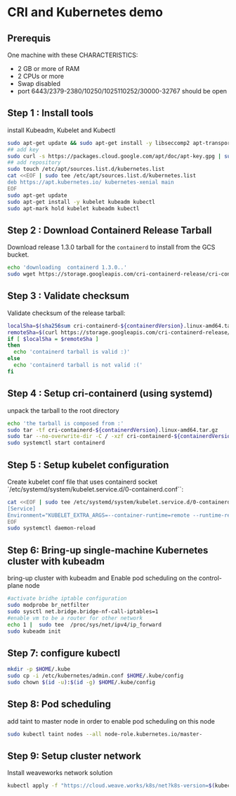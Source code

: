 # CRI and Kubernetes demo

## Prerequis
One machine with these CHARACTERISTICS:
* 2 GB or more of RAM
* 2 CPUs or more
* Swap disabled
* port 6443/2379-2380/10250/1025110252/30000-32767 should be open


## Step 1 : Install tools
install Kubeadm, Kubelet and Kubectl
```bash
sudo apt-get update && sudo apt-get install -y libseccomp2 apt-transport-https curl
## add key
sudo curl -s https://packages.cloud.google.com/apt/doc/apt-key.gpg | sudo apt-key add -
## add repository
sudo touch /etc/apt/sources.list.d/kubernetes.list
cat <<EOF | sudo tee /etc/apt/sources.list.d/kubernetes.list
deb https://apt.kubernetes.io/ kubernetes-xenial main
EOF
sudo apt-get update
sudo apt-get install -y kubelet kubeadm kubectl
sudo apt-mark hold kubelet kubeadm kubectl
```
## Step 2 : Download Containerd Release Tarball
Download release 1.3.0 tarball for the ``containerd`` to install from the GCS bucket.
```bash
echo 'downloading  containerd 1.3.0..'
sudo wget https://storage.googleapis.com/cri-containerd-release/cri-containerd-${containerdVersion}.linux-amd64.tar.gz
```

## Step 3 : Validate checksum
Validate checksum of the release tarball:
```bash
localSha=$(sha256sum cri-containerd-${containerdVersion}.linux-amd64.tar.gz | awk '{ print $1 }')
remoteSha=$(curl https://storage.googleapis.com/cri-containerd-release/cri-containerd-${containerdVersion}.linux-amd64.tar.gz.sha256)
if [ $localSha = $remoteSha ]
then
  echo 'containerd tarball is valid :)'
else
  echo 'containerd tarball is not valid :('
fi
```

## Step 4 : Setup cri-containerd (using systemd)
unpack the tarball to the root directory
```bash
echo 'the tarball is composed from :'
sudo tar -tf cri-containerd-${containerdVersion}.linux-amd64.tar.gz
sudo tar --no-overwrite-dir -C / -xzf cri-containerd-${containerdVersion}.linux-amd64.tar.gz
sudo systemctl start containerd
```

## Step 5 : Setup kubelet configuration
Create kubelet conf file that uses containerd socket `/etc/systemd/system/kubelet.service.d/0-containerd.conf``:
```bash
cat <<EOF | sudo tee /etc/systemd/system/kubelet.service.d/0-containerd.conf
[Service]
Environment="KUBELET_EXTRA_ARGS=--container-runtime=remote --runtime-request-timeout=15m --container-runtime-endpoint=unix:///run/containerd/containerd.sock"
EOF
sudo systemctl daemon-reload                                                
```


## Step 6: Bring-up single-machine Kubernetes cluster with kubeadm
bring-up cluster with kubeadm and Enable pod scheduling on the control-plane node
```bash
#activate bridhe iptable configuration
sudo modprobe br_netfilter
sudo sysctl net.bridge.bridge-nf-call-iptables=1
#enable vm to be a router for other network
echo 1 |  sudo tee  /proc/sys/net/ipv4/ip_forward
sudo kubeadm init
```

## Step 7: configure kubectl
```bash
mkdir -p $HOME/.kube
sudo cp -i /etc/kubernetes/admin.conf $HOME/.kube/config
sudo chown $(id -u):$(id -g) $HOME/.kube/config
```

## Step 8: Pod scheduling
add taint to master node in order to enable pod scheduling on this node
```bash
sudo kubectl taint nodes --all node-role.kubernetes.io/master-
```

## Step 9: Setup cluster network
Install weaveworks network solution
```bash
kubectl apply -f "https://cloud.weave.works/k8s/net?k8s-version=$(kubectl version | base64 | tr -d '\n')"
```


